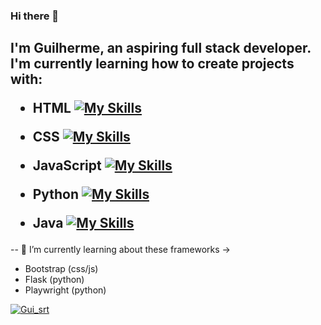 ### Hi there 👋
<h2>I'm Guilherme, an aspiring full stack developer.
I'm currently learning how to create projects with:

 - HTML [![My Skills](https://skillicons.dev/icons?i=html&theme=light)](https://skillicons.dev)
 
 - CSS [![My Skills](https://skillicons.dev/icons?i=css&theme=light)](https://skillicons.dev)
 
 - JavaScript [![My Skills](https://skillicons.dev/icons?i=js&theme=light)](https://skillicons.dev)
 
 - Python [![My Skills](https://skillicons.dev/icons?i=python&theme=light)](https://skillicons.dev)
 
 - Java  [![My Skills](https://skillicons.dev/icons?i=java&theme=light)](https://skillicons.dev)</h2>

 -- 🌱 I’m currently learning about these frameworks ->
 
 - Bootstrap (css/js)
 -  Flask (python)
 -  Playwright (python)

   [![Gui_srt](https://github-readme-stats.vercel.app/api/top-langs/?username=Guilherme-SB-DEV&layout=compact)](https://github.com/anuraghazra/github-readme-stats)
 

 

<!--

- 🔭 I’m currently working on ...
- 🌱 I’m currently learning ...
- 👯 I’m looking to collaborate on ...
- 🤔 I’m looking for help with ...
- 💬 Ask me about ...
- ⚡ Fun fact: ...
-->
